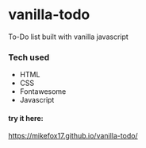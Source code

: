 # vanilla-todo

To-Do list built with vanilla javascript

### Tech used

- HTML
- CSS
- Fontawesome
- Javascript

#### try it here:

https://mikefox17.github.io/vanilla-todo/
